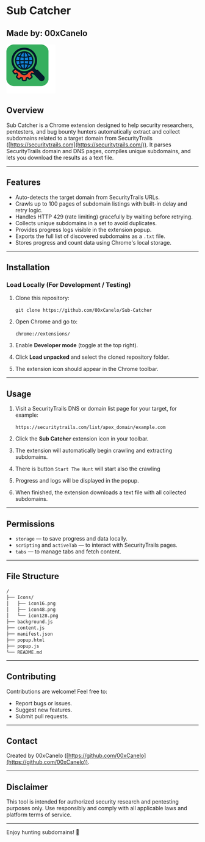 # Sub Catcher
## Made by: 00xCanelo

![Extension Icon](Icons/icon128.png)


## Overview

Sub Catcher is a Chrome extension designed to help security researchers, pentesters, and bug bounty hunters automatically extract and collect subdomains related to a target domain from SecurityTrails ([https://securitytrails.com](https://securitytrails.com/)). It parses SecurityTrails domain and DNS pages, compiles unique subdomains, and lets you download the results as a text file.

---

## Features

- Auto-detects the target domain from SecurityTrails URLs.
- Crawls up to 100 pages of subdomain listings with built-in delay and retry logic.
- Handles HTTP 429 (rate limiting) gracefully by waiting before retrying.
- Collects unique subdomains in a set to avoid duplicates.
- Provides progress logs visible in the extension popup.
- Exports the full list of discovered subdomains as a `.txt` file.
- Stores progress and count data using Chrome's local storage.

---

## Installation

### Load Locally (For Development / Testing)

1. Clone this repository:
    
    `git clone https://github.com/00xCanelo/Sub-Catcher`
    
2. Open Chrome and go to:
    
    `chrome://extensions/`
    
3. Enable **Developer mode** (toggle at the top right).
4. Click **Load unpacked** and select the cloned repository folder.
5. The extension icon should appear in the Chrome toolbar.

---

## Usage

1. Visit a SecurityTrails DNS or domain list page for your target, for example:
    
    `https://securitytrails.com/list/apex_domain/example.com`
    
2. Click the **Sub Catcher** extension icon in your toolbar.
3. The extension will automatically begin crawling and extracting subdomains.
4. There is button `Start The Hunt` will start also the crawling
5. Progress and logs will be displayed in the popup.
6. When finished, the extension downloads a text file with all collected subdomains.

---

## Permissions

- `storage` — to save progress and data locally.
- `scripting` and `activeTab` — to interact with SecurityTrails pages.
- `tabs` — to manage tabs and fetch content.

---

## File Structure

```
/
├── Icons/
│   ├── icon16.png
│   ├── icon48.png
│   └── icon128.png
├── background.js
├── content.js
├── manifest.json
├── popup.html
├── popup.js
└── README.md
```

---

## Contributing

Contributions are welcome! Feel free to:

- Report bugs or issues.
- Suggest new features.
- Submit pull requests.

---

## Contact

Created by 00xCanelo ([https://github.com/00xCanelo](https://github.com/00xCanelo)).

---

## Disclaimer

This tool is intended for authorized security research and pentesting purposes only. Use responsibly and comply with all applicable laws and platform terms of service.

---

Enjoy hunting subdomains! 🚀
